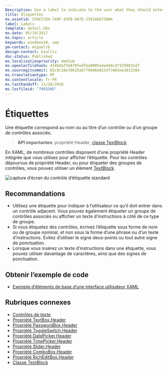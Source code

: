 ```yaml
---
Description: Use a label to indicate to the user what they should enter into an adjacent control. You can also label a group of related controls, or display instructional text near a group of related controls.
title: Étiquettes
ms.assetid: CFACCCD4-749F-43FB-947E-2591AE673804
label: Labels
template: detail.hbs
ms.date: 05/19/2017
ms.topic: article
keywords: windows10, uwp
pm-contact: miguelrb
design-contact: ksulliv
doc-status: Published
ms.localizationpriority: medium
ms.openlocfilehash: 4345daf5b879fed7ba9805e4a448c473299031d7
ms.sourcegitcommit: b5c9c18e70625ab770946b8243f3465ee1013184
ms.translationtype: MT
ms.contentlocale: fr-FR
ms.lasthandoff: 11/28/2018
ms.locfileid: "7993305"
---
```

# <a name="labels"></a>Étiquettes

 

Une étiquette correspond au nom ou au titre d’un contrôle ou d’un groupe de contrôles associés.

> **API importantes**: propriété Header, [classe TextBlock](https://msdn.microsoft.com/library/windows/apps/br209652)

En XAML, de nombreux contrôles disposent d’une propriété Header intégrée que vous utilisez pour afficher l’étiquette. Pour les contrôles dépourvus de propriété Header, ou pour étiqueter des groupes de contrôles, vous pouvez utiliser un élément [TextBlock](https://msdn.microsoft.com/library/windows/apps/br209652).

![capture d’écran du contrôle d’étiquette standard](images/label-standard.png)

## <a name="recommendations"></a>Recommandations


-   Utilisez une étiquette pour indiquer à l’utilisateur ce qu’il doit entrer dans un contrôle adjacent. Vous pouvez également étiqueter un groupe de contrôles associés ou afficher un texte d’instructions à côté de ce type de groupe.
-   Si vous étiquetez des contrôles, écrivez l’étiquette sous forme de nom ou de groupe nominal, et non sous la forme d’une phrase ou d’un texte d’instructions. Évitez d’utiliser le signe deux-points ou tout autre signe de ponctuation.
-   Lorsque vous insérez un texte d’instructions dans une étiquette, vous pouvez utiliser davantage de caractères, ainsi que des signes de ponctuation.


## <a name="get-the-sample-code"></a>Obtenir l’exemple de code
* [Exemple d’éléments de base d’une interface utilisateur XAML](https://github.com/Microsoft/Windows-universal-samples/blob/master/Samples/XamlUIBasics)

## <a name="related-topics"></a>Rubriques connexes
* [Contrôles de texte](text-controls.md)
* [Propriété TextBox.Header](https://msdn.microsoft.com/library/windows/apps/dn252861)
* [Propriété PasswordBox.Header](https://msdn.microsoft.com/library/windows/apps/dn299051)
* [Propriété ToggleSwitch.Header](https://msdn.microsoft.com/library/windows/apps/br209713)
* [Propriété DatePicker.Header](https://msdn.microsoft.com/library/windows/apps/dn279460)
* [Propriété TimePicker.Header](https://msdn.microsoft.com/library/windows/apps/dn299286)
* [Propriété Slider.Header](https://msdn.microsoft.com/library/windows/apps/dn252829)
* [Propriété ComboBox.Header](https://msdn.microsoft.com/library/windows/apps/dn279416)
* [Propriété RichEditBox.Header](https://msdn.microsoft.com/library/windows/apps/dn252726)
* [Classe TextBlock](https://msdn.microsoft.com/library/windows/apps/br209652)

 

 





